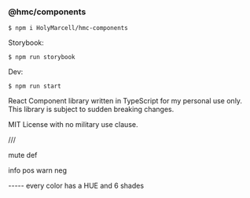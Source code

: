 ### @hmc/components

```cli
$ npm i HolyMarcell/hmc-components
```

Storybook:

```cli
$ npm run storybook
```

Dev:

```cli
$ npm run start
```


React Component library written in TypeScript for my personal use only. This library is subject to sudden breaking changes.


MIT License with no military use clause.



///

mute
def

info
pos
warn
neg

----- every color has a HUE and 6 shades